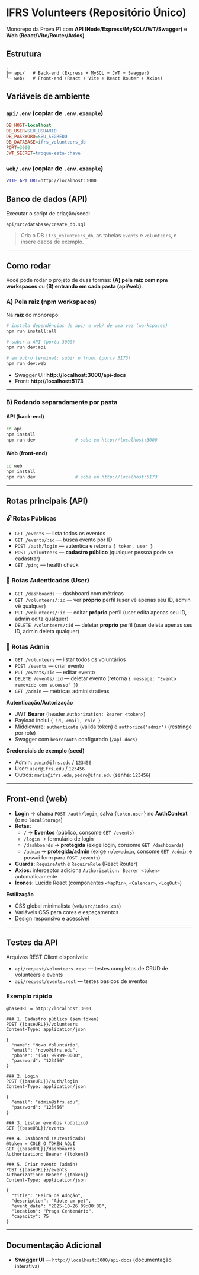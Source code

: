 ﻿# IFRS Volunteers (Repositório Único)

Monorepo da Prova P1 com **API (Node/Express/MySQL/JWT/Swagger)** e **Web (React/Vite/Router/Axios)**

## Estrutura

```
.
├─ api/   # Back-end (Express + MySQL + JWT + Swagger)
└─ web/   # Front-end (React + Vite + React Router + Axios)
```

## Variáveis de ambiente

### `api/.env` (copiar de `.env.example`)
```ini
DB_HOST=localhost
DB_USER=SEU_USUARIO
DB_PASSWORD=SEU_SEGREDO
DB_DATABASE=ifrs_volunteers_db
PORT=3000
JWT_SECRET=troque-esta-chave
```
### `web/.env` (copiar de `.env.example`)
```bash
VITE_API_URL=http://localhost:3000
```

## Banco de dados (API)
Executar o script de criação/seed:
```
api/src/database/create_db.sql
```
> Cria o DB `ifrs_volunteers_db`, as tabelas `events` e `volunteers`, e insere dados de exemplo.

---

## Como rodar

Você pode rodar o projeto de duas formas: **(A) pela raiz com npm workspaces** ou **(B) entrando em cada pasta (api/web)**.

### A) Pela raiz (npm workspaces)

Na **raiz** do monorepo:

```bash
# instala dependências de api/ e web/ de uma vez (workspaces)
npm run install:all

# subir a API (porta 3000)
npm run dev:api

# em outro terminal: subir o front (porta 5173)
npm run dev:web
```

- Swagger UI: **http://localhost:3000/api-docs**
- Front: **http://localhost:5173**

---

### B) Rodando separadamente por pasta

#### API (back-end)
```bash
cd api
npm install
npm run dev               # sobe em http://localhost:3000
```

#### Web (front-end)
```bash
cd web
npm install
npm run dev               # sobe em http://localhost:5173
```

---

## Rotas principais (API)

### 🔓 Rotas Públicas
- `GET /events` — lista todos os eventos
- `GET /events/:id` — busca evento por ID
- `POST /auth/login` — autentica e retorna `{ token, user }`
- `POST /volunteers` — **cadastro público** (qualquer pessoa pode se cadastrar)
- `GET /ping` — health check

### 🔐 Rotas Autenticadas (User)
- `GET /dashboards` — dashboard com métricas
- `GET /volunteers/:id` — ver **próprio** perfil (user vê apenas seu ID, admin vê qualquer)
- `PUT /volunteers/:id` — editar **próprio** perfil (user edita apenas seu ID, admin edita qualquer)
- `DELETE /volunteers/:id` — deletar **próprio** perfil (user deleta apenas seu ID, admin deleta qualquer)

### 👑 Rotas Admin
- `GET /volunteers` — listar todos os voluntários
- `POST /events` — criar evento
- `PUT /events/:id` — editar evento
- `DELETE /events/:id` — deletar evento (retorna `{ message: "Evento removido com sucesso" }`)
- `GET /admin` — métricas administrativas

**Autenticação/Autorização**
- JWT **Bearer** (header `Authorization: Bearer <token>`)
- Payload inclui `{ id, email, role }`
- Middleware: `authenticate` (valida token) e `authorize('admin')` (restringe por role)
- Swagger com `bearerAuth` configurado (`/api-docs`)

**Credenciais de exemplo (seed)**
- Admin: `admin@ifrs.edu` / `123456`
- User: `user@ifrs.edu` / `123456`
- Outros: `maria@ifrs.edu`, `pedro@ifrs.edu` (senha: `123456`)

---

## Front-end (web)

- **Login** → chama `POST /auth/login`, salva `{token,user}` no **AuthContext** (e no `localStorage`)
- **Rotas:**
  - `/` → **Eventos** (público, consome `GET /events`)
  - `/login` → formulário de login
  - `/dashboards` → **protegida** (exige login, consome `GET /dashboards`)
  - `/admin` → **protegida/admin** (exige `role=admin`, consome `GET /admin` e possui form para `POST /events`)
- **Guards:** `RequireAuth` e `RequireRole` (React Router)  
- **Axios:** interceptor adiciona `Authorization: Bearer <token>` automaticamente
- **Ícones:** Lucide React (componentes `<MapPin>`, `<Calendar>`, `<LogOut>`)

**Estilização**
- CSS global minimalista (`web/src/index.css`)
- Variáveis CSS para cores e espaçamentos
- Design responsivo e acessível

---

## Testes da API

Arquivos REST Client disponíveis:
- `api/request/volunteers.rest` — testes completos de CRUD de volunteers e events
- `api/request/events.rest` — testes básicos de eventos

### Exemplo rápido

```http
@baseURL = http://localhost:3000

### 1. Cadastro público (sem token)
POST {{baseURL}}/volunteers
Content-Type: application/json

{
  "name": "Novo Voluntário",
  "email": "novo@ifrs.edu",
  "phone": "(54) 99999-0000",
  "password": "123456"
}

### 2. Login
POST {{baseURL}}/auth/login
Content-Type: application/json

{
  "email": "admin@ifrs.edu",
  "password": "123456"
}

### 3. Listar eventos (público)
GET {{baseURL}}/events

### 4. Dashboard (autenticado)
@token = COLE_O_TOKEN_AQUI
GET {{baseURL}}/dashboards
Authorization: Bearer {{token}}

### 5. Criar evento (admin)
POST {{baseURL}}/events
Authorization: Bearer {{token}}
Content-Type: application/json

{
  "title": "Feira de Adoção",
  "description": "Adote um pet",
  "event_date": "2025-10-26 09:00:00",
  "location": "Praça Centenário",
  "capacity": 75
}
```

---

## Documentação Adicional
- **Swagger UI** — `http://localhost:3000/api-docs` (documentação interativa)